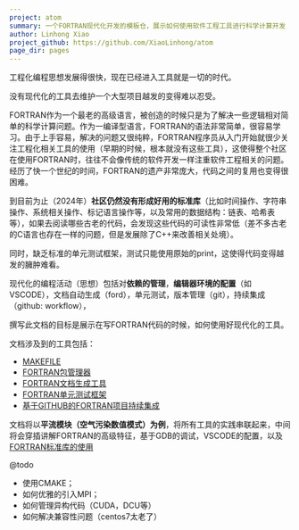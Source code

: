 ```yaml
---
project: atom
summary: 一个FORTRAN现代化开发的模板仓，展示如何使用软件工程工具进行科学计算开发
author: Linhong Xiao
project_github: https://github.com/XiaoLinhong/atom
page_dir: pages
---
```


工程化编程思想发展得很快，现在已经进入工具就是一切的时代。

没有现代化的工具去维护一个大型项目越发的变得难以忍受。

FORTRAN作为一个最老的高级语言，被创造的时候只是为了解决一些逻辑相对简单的科学计算问题。作为一编译型语言，FORTRAN的语法非常简单，很容易学习。由于上手容易，解决的问题又很纯粹，FORTRAN程序员从入门开始就很少关注工程化相关工具的使用（早期的时候，根本就没有这些工具），这使得整个社区在使用FORTRAN时，往往不会像传统的软件开发一样注重软件工程相关的问题。经历了快一个世纪的时间，FORTRAN的遗产非常庞大，代码之间的复用也变得很困难。

到目前为止（2024年）**社区仍然没有形成好用的标准库**（比如时间操作、字符串操作、系统相关操作、标记语言操作等，以及常用的数据结构：链表、哈希表等），如果去阅读哪些古老的代码，会发现这些代码的可读性非常低（差不多古老的C语言也存在一样的问题，但是发展除了C++来改善相关处境）。

同时，缺乏标准的单元测试框架，测试只能使用原始的print，这使得代码变得越发的臃肿难看。

现代化的编程活动（思想）包括对**依赖的管理**，**编辑器环境的配置**（如VSCODE），文档自动生成（ford），单元测试，版本管理（git），持续集成（github: workflow），

撰写此文档的目标是展示在写FORTRAN代码的时候，如何使用好现代化的工具。

文档涉及到的工具包括：

- [MAKEFILE](https://fortran-lang.org/learn/building_programs/project_make/)
- [FORTRAN包管理器](https://github.com/fortran-lang/fpm)
- [FORTRAN文档生成工具](https://github.com/Fortran-FOSS-Programmers/ford/wiki)
- [FORTRAN单元测试框架](https://github.com/fortran-lang/test-drive)
- [基于GITHUB的FORTRAN项目持续集成](https://github.com/fortran-lang/test-drive/actions)

文档将以**平流模块（空气污染数值模式）为例**，将所有工具的实践串联起来，中间将会穿插讲解FORTRAN的高级特征，基于GDB的调试，VSCODE的配置，以及[FORTRAN标准库的使用](https://github.com/fortran-lang/stdlib)

@todo
- 使用CMAKE；
- 如何优雅的引入MPI；
- 如何管理异构代码（CUDA，DCU等）
- 如何解决兼容性问题（centos7太老了）
